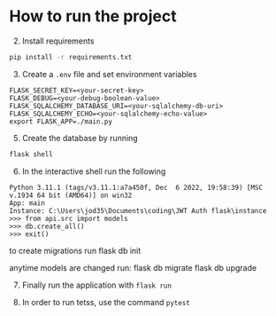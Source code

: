 # How to run the project

2. Install requirements

```bash
pip install -r requirements.txt
```

3. Create a `.env` file and set environment variables

```
FLASK_SECRET_KEY=<your-secret-key>
FLASK_DEBUG=<your-debug-boolean-value>
FLASK_SQLALCHEMY_DATABASE_URI=<your-sqlalchemy-db-uri>
FLASK_SQLALCHEMY_ECHO=<your-sqlalchemy-echo-value>
export FLASK_APP=./main.py
```

5. Create the database by running

```bash
flask shell
```

6. In the interactive shell run the following

```
Python 3.11.1 (tags/v3.11.1:a7a450f, Dec  6 2022, 19:58:39) [MSC v.1934 64 bit (AMD64)] on win32
App: main
Instance: C:\Users\jod35\Documents\coding\JWT Auth flask\instance
>>> from api.src import models
>>> db.create_all()
>>> exit()
```

to create migrations run
flask db init

anytime models are changed run:
flask db migrate
flask db upgrade

7. Finally run the application with
   `flask run`

8. In order to run tetss, use the command
   `pytest`
